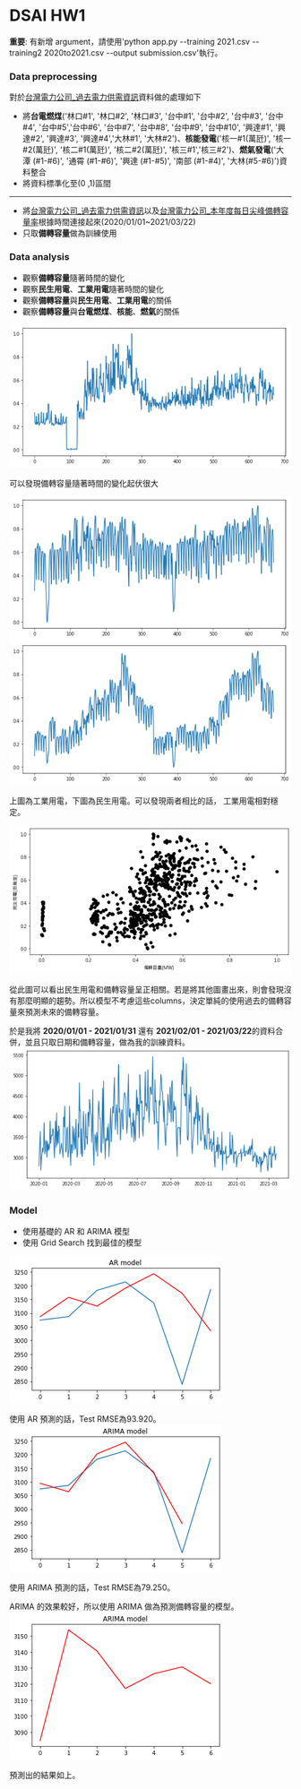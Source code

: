 # DSAI HW1

**重要**: 有新增 argument，請使用'python app.py --training 2021.csv --training2 2020to2021.csv --output submission.csv'執行。

### Data preprocessing

對於[台灣電力公司_過去電力供需資訊](https://data.gov.tw/dataset/19995)資料做的處理如下
- 將**台電燃煤**('林口#1', '林口#2', '林口#3', '台中#1', '台中#2', '台中#3', '台中#4', '台中#5','台中#6', '台中#7', '台中#8', '台中#9', '台中#10', '興達#1', '興達#2', '興達#3', '興達#4','大林#1', '大林#2')、**核能發電**('核一#1(萬瓩)', '核一#2(萬瓩)', '核二#1(萬瓩)', '核二#2(萬瓩)', '核三#1','核三#2')、**燃氣發電**('大潭 (#1-#6)', '通霄 (#1-#6)', '興達 (#1-#5)', '南部 (#1-#4)', '大林(#5-#6)')資料整合
- 將資料標準化至(0 ,1)區間
---
- 將[台灣電力公司_過去電力供需資訊](https://data.gov.tw/dataset/19995)以及[台灣電力公司_本年度每日尖峰備轉容量率](https://data.gov.tw/dataset/25850)根據時間連接起來(2020/01/01~2021/03/22)
- 只取**備轉容量**做為訓練使用

### Data analysis

- 觀察**備轉容量**隨著時間的變化
- 觀察**民生用電**、**工業用電**隨著時間的變化
- 觀察**備轉容量**與**民生用電**、**工業用電**的關係
- 觀察**備轉容量**與**台電燃煤**、**核能**、**燃氣**的關係

![image](https://github.com/P76094046/DSAI_HW1/blob/main/image/2019.png)

可以發現備轉容量隨著時間的變化起伏很大

![image](https://github.com/P76094046/DSAI_HW1/blob/main/image/1.png)
![image](https://github.com/P76094046/DSAI_HW1/blob/main/image/2.png)

上圖為工業用電，下圖為民生用電。可以發現兩者相比的話， 工業用電相對穩定。

![image](https://github.com/P76094046/DSAI_HW1/blob/main/image/3.png)

從此圖可以看出民生用電和備轉容量呈正相關。若是將其他圖畫出來，則會發現沒有那麼明顯的趨勢。所以模型不考慮這些columns，決定單純的使用過去的備轉容量來預測未來的備轉容量。  

於是我將 **2020/01/01 - 2021/01/31** 還有 **2021/02/01 - 2021/03/22**的資料合併，並且只取日期和備轉容量，做為我的訓練資料。 
![image](https://github.com/P76094046/DSAI_HW1/blob/main/image/2020.png)

### Model

- 使用基礎的 AR 和 ARIMA 模型
- 使用 Grid Search 找到最佳的模型

![image](https://github.com/P76094046/DSAI_HW1/blob/main/image/AR.png)

使用 AR 預測的話，Test RMSE為93.920。
![image](https://github.com/P76094046/DSAI_HW1/blob/main/image/ARIMA.png)

使用 ARIMA 預測的話，Test RMSE為79.250。

ARIMA 的效果較好，所以使用 ARIMA 做為預測備轉容量的模型。
![image](https://github.com/P76094046/DSAI_HW1/blob/main/image/forecast.png)

預測出的結果如上。


```python

```
